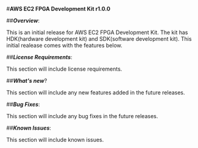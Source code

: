 
#**AWS EC2 FPGA Development Kit r1.0.0**

##**_Overview_**:

This is an initial release for AWS EC2 FPGA Development Kit. The kit has HDK(hardware development kit) and SDK(software development kit). This initial realease comes with the features below.

##**_License Requirements_**:

This section will include license requirements.

##**_What's new_**?

This section will include any new features added in the future releases.

##**_Bug Fixes_**:

This section will include any bug fixes in the future releases.

##**_Known Issues_**:

This section will include known issues.
